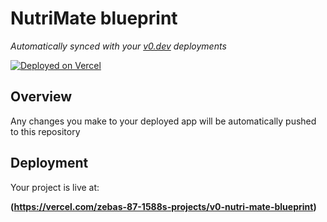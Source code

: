 # NutriMate blueprint

*Automatically synced with your [v0.dev](https://v0.dev) deployments*

[![Deployed on Vercel](https://img.shields.io/badge/Deployed%20on-Vercel-black?style=for-the-badge&logo=vercel)](https://vercel.com/zebas-87-1588s-projects/v0-nutri-mate-blueprint)

## Overview

Any changes you make to your deployed app will be automatically pushed to this repository

## Deployment

Your project is live at:

**(https://vercel.com/zebas-87-1588s-projects/v0-nutri-mate-blueprint)**
